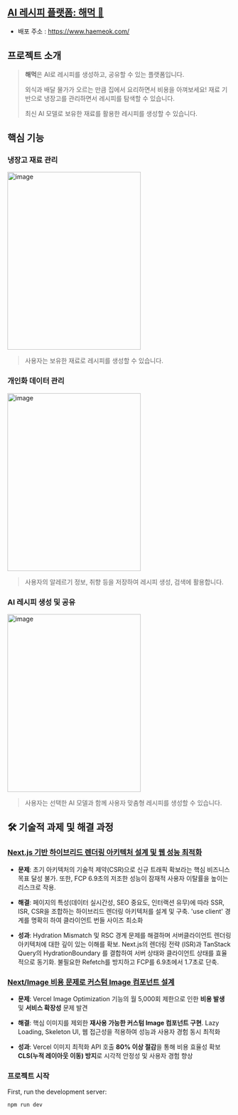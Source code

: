 ## [AI 레시피 플랫폼: 해먹 🚗](https://www.haemeok.com/)

- 배포 주소 : https://www.haemeok.com/

## 프로젝트 소개

> **해먹**은 AI로 레시피를 생성하고, 공유할 수 있는 플랫폼입니다.
>
> 외식과 배달 물가가 오르는 만큼 집에서 요리하면서 비용을 아껴보세요!
> 재료 기반으로 냉장고를 관리하면서 레시피를 탐색할 수 있습니다.
>
> 최신 AI 모델로 보유한 재료를 활용한 레시피를 생성할 수 있습니다.

## 핵심 기능

### 냉장고 재료 관리

<img width="300" height="400" alt="image" src="https://github.com/user-attachments/assets/94b92c29-9313-41e2-94ad-7a2dcb8be095" />

> 사용자는 보유한 재료로 레시피를 생성할 수 있습니다.

### 개인화 데이터 관리

<img width="300" height="400" alt="image" src="https://github.com/user-attachments/assets/3f3c350a-46a8-4d73-aa21-35831c77e824" />

> 사용자의 알레르기 정보, 취향 등을 저장하여 레시피 생성, 검색에 활용합니다.

### AI 레시피 생성 및 공유

<img width="300" height="400" alt="image" src="https://github.com/user-attachments/assets/455ac18e-093a-444e-9533-e78dff4af144" />

> 사용자는 선택한 AI 모델과 함께 사용자 맞춤형 레시피를 생성할 수 있습니다.

## 🛠️ 기술적 과제 및 해결 과정

### [Next.js 기반 하이브리드 렌더링 아키텍처 설계 및 웹 성능 최적화](https://glass-writer-f4a.notion.site/Frontend-Developer-2485aca8e19380c7ac2ed382051884f3?p=2485aca8e193802aa985c65ded6b7eed&pm=c)

- **문제**: 초기 아키텍처의 기술적 제약(CSR)으로 신규 트래픽 확보라는 핵심 비즈니스
  목표 달성 불가. 또한, FCP 6.9초의 저조한 성능이 잠재적 사용자 이탈률을 높이는
  리스크로 작용.

- **해결**: 페이지의 특성(데이터 실시간성, SEO 중요도, 인터랙션 유무)에 따라 SSR,
  ISR, CSR을 조합하는 하이브리드 렌더링 아키텍처를 설계 및 구축. 'use client'
  경계를 명확히 하여 클라이언트 번들 사이즈 최소화

- **성과**: Hydration Mismatch 및 RSC 경계 문제를 해결하며 서버클라이언트
  렌더링 아키텍처에 대한 깊이 있는 이해를 확보.
  Next.js의 렌더링 전략 (ISR)과 TanStack Query의 HydrationBoundary 를 결합하여
  서버 상태와 클라이언트 상태를 효율적으로 동기화. 불필요한 Refetch를 방지하고
  FCP를 6.9초에서 1.7초로 단축.

### [Next/Image 비용 문제로 커스텀 Image 컴포넌트 설계](https://glass-writer-f4a.notion.site/Frontend-Developer-2485aca8e19380c7ac2ed382051884f3?p=2485aca8e193806dbe80ca4a089fc7dc&pm=c)

- **문제**: Vercel Image Optimization 기능의 월 5,000회 제한으로 인한 **비용 발생**
  및 **서비스 확장성** 문제 발견

- **해결**: 핵심 이미지를 제외한 **재사용 가능한 커스텀 Image 컴포넌트 구현**. Lazy
  Loading, Skeleton UI, 웹 접근성을 적용하여 성능과 사용자 경험 동시 최적화

- **성과**: Vercel 이미지 최적화 API 호출 **80% 이상 절감**을 통해 비용 효율성 확보
  **CLS(누적 레이아웃 이동) 방지**로 시각적 안정성 및 사용자 경험 향상

### 프로젝트 시작

First, run the development server:

```bash
npm run dev
```
